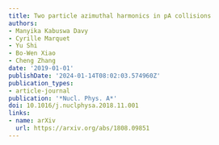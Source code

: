 ```yaml
---
title: Two particle azimuthal harmonics in pA collisions
authors:
- Manyika Kabuswa Davy
- Cyrille Marquet
- Yu Shi
- Bo-Wen Xiao
- Cheng Zhang
date: '2019-01-01'
publishDate: '2024-01-14T08:02:03.574960Z'
publication_types:
- article-journal
publication: '*Nucl. Phys. A*'
doi: 10.1016/j.nuclphysa.2018.11.001
links:
- name: arXiv
  url: https://arxiv.org/abs/1808.09851
---
```

